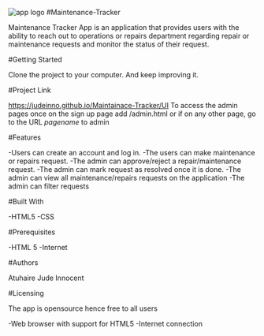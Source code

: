 ![app logo](favicon.ico)
#Maintenance-Tracker

Maintenance Tracker App is an application that provides users with the ability to reach out to operations or repairs department regarding repair or maintenance requests and monitor the status of their request.

#Getting Started

Clone the project to your computer. And keep improving it.

#Project Link

https://judeinno.github.io/Maintainace-Tracker/UI 
To access the admin pages once on the sign up page add /admin.html or if on any other page, go to the URL *pagename* to admin

#Features

-Users can create an account and log in.
-The users can make maintenance or repairs request.
-The admin can approve/reject a repair/maintenance request.
-The admin can mark request as resolved once it is done.
-The admin can view all maintenance/repairs requests on the application
-The admin can filter requests

#Built With

-HTML5
-CSS

#Prerequisites

-HTML 5
-Internet

#Authors

Atuhaire Jude Innocent

#Licensing

The app is opensource hence free to all users

-Web browser with support for HTML5
-Internet connection


